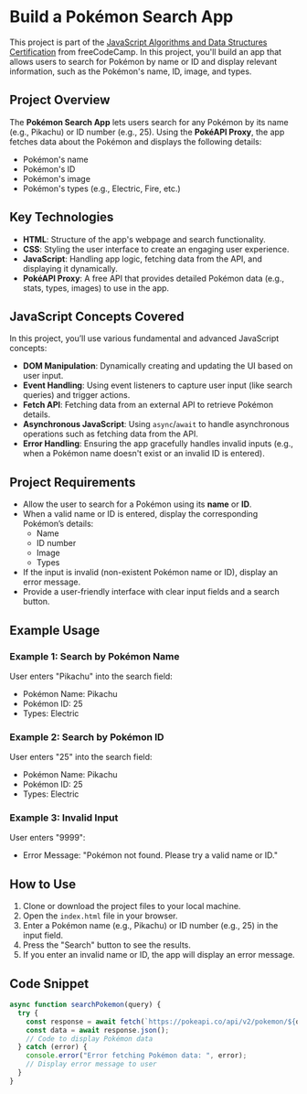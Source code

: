 # Build a Pokémon Search App

This project is part of the [JavaScript Algorithms and Data Structures Certification](https://www.freecodecamp.org/learn) from freeCodeCamp. In this project, you'll build an app that allows users to search for Pokémon by name or ID and display relevant information, such as the Pokémon's name, ID, image, and types.

## Project Overview

The **Pokémon Search App** lets users search for any Pokémon by its name (e.g., Pikachu) or ID number (e.g., 25). Using the **PokéAPI Proxy**, the app fetches data about the Pokémon and displays the following details:

- Pokémon's name
- Pokémon's ID
- Pokémon's image
- Pokémon's types (e.g., Electric, Fire, etc.)

## Key Technologies

- **HTML**: Structure of the app's webpage and search functionality.
- **CSS**: Styling the user interface to create an engaging user experience.
- **JavaScript**: Handling app logic, fetching data from the API, and displaying it dynamically.
- **PokéAPI Proxy**: A free API that provides detailed Pokémon data (e.g., stats, types, images) to use in the app.

## JavaScript Concepts Covered

In this project, you’ll use various fundamental and advanced JavaScript concepts:

- **DOM Manipulation**: Dynamically creating and updating the UI based on user input.
- **Event Handling**: Using event listeners to capture user input (like search queries) and trigger actions.
- **Fetch API**: Fetching data from an external API to retrieve Pokémon details.
- **Asynchronous JavaScript**: Using `async`/`await` to handle asynchronous operations such as fetching data from the API.
- **Error Handling**: Ensuring the app gracefully handles invalid inputs (e.g., when a Pokémon name doesn't exist or an invalid ID is entered).

## Project Requirements

- Allow the user to search for a Pokémon using its **name** or **ID**.
- When a valid name or ID is entered, display the corresponding Pokémon’s details:
  - Name
  - ID number
  - Image
  - Types
- If the input is invalid (non-existent Pokémon name or ID), display an error message.
- Provide a user-friendly interface with clear input fields and a search button.

## Example Usage

### Example 1: Search by Pokémon Name

User enters "Pikachu" into the search field:
- Pokémon Name: Pikachu
- Pokémon ID: 25
- Types: Electric


### Example 2: Search by Pokémon ID

User enters "25" into the search field:
- Pokémon Name: Pikachu
- Pokémon ID: 25
- Types: Electric


### Example 3: Invalid Input

User enters "9999":
- Error Message: "Pokémon not found. Please try a valid name or ID."

## How to Use

1. Clone or download the project files to your local machine.
2. Open the `index.html` file in your browser.
3. Enter a Pokémon name (e.g., Pikachu) or ID number (e.g., 25) in the input field.
4. Press the "Search" button to see the results.
5. If you enter an invalid name or ID, the app will display an error message.

## Code Snippet

```js
async function searchPokemon(query) {
  try {
    const response = await fetch(`https://pokeapi.co/api/v2/pokemon/${query}`);
    const data = await response.json();
    // Code to display Pokémon data
  } catch (error) {
    console.error("Error fetching Pokémon data: ", error);
    // Display error message to user
  }
}

